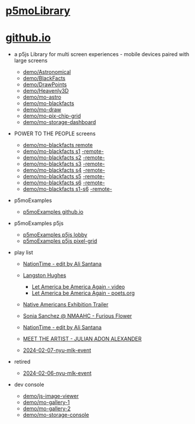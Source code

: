 # [p5moLibrary](https://github.com/molab-itp/p5moLibrary)

# [github.io](https://molab-itp.github.io/p5moLibrary/src?v=22)

- a p5js Library for multi screen experiences - mobile devices paired with large screens

  - [demo/Astronomical](demo/Astronomical?v=22)
  - [demo/BlackFacts](demo/BlackFacts?v=22)
  - [demo/DrawPoints](demo/DrawPoints?v=22)
  - [demo/Heavenly3D](demo/Heavenly3D?v=22)
  - [demo/mo-astro](demo/mo-astro?v=22)
  - [demo/mo-blackfacts](demo/mo-blackfacts?v=22)
  - [demo/mo-draw](demo/mo-draw?v=22)
  - [demo/mo-pix-chip-grid](demo/mo-pix-chip-grid?v=22)
  - [demo/mo-storage-dashboard](demo/mo-storage-dashboard?v=22)

- POWER TO THE PEOPLE screens

  - [demo/mo-blackfacts remote](demo/mo-blackfacts?v=22)
  - [demo/mo-blackfacts s1](demo/mo-blackfacts?v=22&group=s1&qrcode=mo-blackfacts-qrcode-1.png) [-remote-](demo/mo-blackfacts?v=22&group=s1)
  - [demo/mo-blackfacts s2](demo/mo-blackfacts?v=22&group=s2&qrcode=mo-blackfacts-qrcode-2.png) [-remote-](demo/mo-blackfacts?v=22&group=s2)
  - [demo/mo-blackfacts s3](demo/mo-blackfacts?v=22&group=s3&qrcode=mo-blackfacts-qrcode-3.png) [-remote-](demo/mo-blackfacts?v=22&group=s3)
  - [demo/mo-blackfacts s4](demo/mo-blackfacts?v=22&group=s4&qrcode=mo-blackfacts-qrcode-4.png) [-remote-](demo/mo-blackfacts?v=22&group=s4)
  - [demo/mo-blackfacts s5](demo/mo-blackfacts?v=22&group=s5&qrcode=mo-blackfacts-qrcode-5.png) [-remote-](demo/mo-blackfacts?v=22&group=s5)
  - [demo/mo-blackfacts s6](demo/mo-blackfacts?v=22&group=s6&qrcode=mo-blackfacts-qrcode-6.png) [-remote-](demo/mo-blackfacts?v=22&group=s6)
  - [demo/mo-blackfacts s1-s6](demo/mo-blackfacts?v=22&group=s1,s2,s3,s4,s5,s6&qrcode=mo-blackfacts-qrcode-1-6.png) [-remote-](demo/mo-blackfacts?v=22&group=s1,s2,s3,s4,s5,s6)

- p5moExamples

  - [ p5moExamples github.io ](https://molab-itp.github.io/p5moExamples)

- p5moExamples p5js

  - [ p5moExamples p5js lobby ](https://editor.p5js.org/jht9629-nyu/sketches/vP6sWN4Cu)
  - [ p5moExamples p5js pixel-grid ](https://editor.p5js.org/jht9629-nyu/sketches/CntV1JQNp)

- play list

  - [NationTime - edit by Ali Santana](demo/mo-videoplayer?playlist=-UtKxghWlvY&title=NationTime%20-%20ELUCID%20-%20BETAMAX&qrcode=NationTime.png)

  - [Langston Hughes ](demo/BlackFacts?playlist=XzI3huqpCi4)

    - [Let America be America Again - video](demo/mo-blackfacts?playlist=CFNM8GB_Yp0&title=%E2%98%85)
    - [Let America be America Again - poets.org](https://poets.org/poem/let-america-be-america-again)

  - [Native Americans Exhibition Trailer](demo/BlackFacts?playlist=hpjNGTYvpxw)

  - [Sonia Sanchez @ NMAAHC - Furious Flower](demo/mo-blackfacts?playlist=FNLp8e-cfgk&title=Sonia%20Sanchez)

  - [NationTime - edit by Ali Santana](demo/mo-videoplayer?playlist=-UtKxghWlvY&title=NationTime%20-%20ELUCID%20-%20BETAMAX&qrcode=NationTime.png)

  - [MEET THE ARTIST - JULIAN ADON ALEXANDER](demo/mo-blackfacts?playlist=wk0La_2igws&title=MEET%20THE%20ARTIST%20-%20JULIAN%20ADON%20ALEXANDE%20-%20What%20it%20is&qrcode=JULIAN.png)

  - [2024-02-07-nyu-mlk-event](demo/mo-blackfacts?playlist=lG758MniLYg&qrcode=annoucement-01.png&title=2024-02-07-nyu-mlk-event)

- retired

  - [2024-02-06-nyu-mlk-event](demo/mo-blackfacts?playlist=zbRz5xTaLYI&qrcode=annoucement-01.png&title=2024-02-06-nyu-mlk-event)
  <!-- - [Weapons of White Destruction - TJ](demo/mo-blackfacts?playlist=ob8YQPGJiHY&title=Weapons%20of%20White%20Destruction%20-%20TJ&&qrcode=TJ.png) -->

- dev console

  - [demo/js-image-viewer](demo/js-image-viewer?v=22)
  - [demo/mo-gallery-1](demo/mo-gallery-1?v=22)
  - [demo/mo-gallery-2](demo/mo-gallery-2?v=22)
  - [demo/mo-storage-console](demo/mo-storage-console?v=22)

<!--

- retired
  - [demo/mo-astro-host-0](demo/mo-astro-host-0?v=22)
  - [demo/mo-astro-host-1](demo/mo-astro-host-1?v=22)
  - [demo/mo-astro-remote-0](demo/mo-astro-remote-0?v=22)
  - [demo/mo-astro-remote-1](demo/mo-astro-remote-1?v=22)

  - [demo/mo-blackfacts-host](demo/mo-blackfacts-host?v=22)
  - [demo/mo-blackfacts-remote](demo/mo-blackfacts-remote?v=22)

# https://www.youtube.com/watch?v=hpjNGTYvpxw
# The Land Carries Our Ancestors: Contemporary Art by Native Americans Exhibition Trailer

 -->
